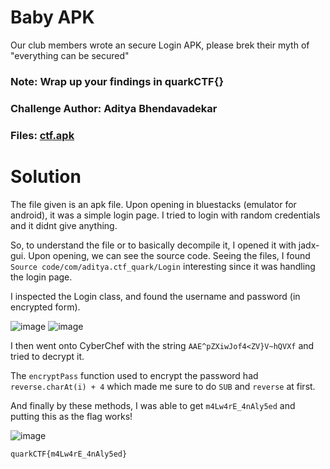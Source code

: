 Baby APK
=

Our club members wrote an secure Login APK, please brek their myth of "everything can be secured"

### Note: Wrap up your findings in quarkCTF{}

### Challenge Author: Aditya Bhendavadekar

### Files: [ctf.apk](./ctf.apk)

Solution
=

The file given is an apk file. Upon opening in bluestacks (emulator for android), it was a simple login page. I tried to login with random credentials and it didnt give anything.

So, to understand the file or to basically decompile it, I opened it with jadx-gui. Upon opening, we can see the source code. Seeing the files, I found `Source code/com/aditya.ctf_quark/Login` interesting since it was handling the login page.

I inspected the Login class, and found the username and password (in encrypted form). 

![image](https://github.com/Apzyte-Gamer/hack-Envision-2024/assets/71684682/1fc0cd85-7ad2-4718-8ba8-06d73b48fad2)
![image](https://github.com/Apzyte-Gamer/hack-Envision-2024/assets/71684682/8c68aa0b-9073-489e-a762-259b621ca031)

I then went onto CyberChef with the string `AAE^pZXiwJof4<ZV}V~hQVXf` and tried to decrypt it.

The `encryptPass` function used to encrypt the password had `reverse.charAt(i) + 4` which made me sure to do `SUB` and `reverse` at first.

And finally by these methods, I was able to get `m4Lw4rE_4nAly5ed` and putting this as the flag works!

![image](https://github.com/Apzyte-Gamer/hack-Envision-2024/assets/71684682/300fb92c-0125-43dc-8979-d35423ff2b0a)

`quarkCTF{m4Lw4rE_4nAly5ed}`
